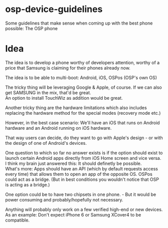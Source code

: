 # osp-device-guidelines
Some guidelines that make sense when coming up with the best phone possible: The OSP phone

# Idea
The idea is to develop a phone worthy of developers attention, worthy of a price that Samsung is claiming for their phones already now.

The idea is to be able to multi-boot: Android, iOS, OSPos (OSP's own OS)

The tricky thing will be leveraging Google & Apple, of course. If we can also get SAMSUNG in the mix, that'd be great.<br>An option to install TouchWiz as addition would be great.

Another tricky thing are the hardware limitations which also includes replacing the hardware method for the special modes (recovery mode etc.)

However, in the best case scenario: We'll have an iOS that runs on Android hardware and an Android running on iOS hardware.

That way users can decide, do they want to go with Apple's design - or with the design of one of Android's devices.

One question to which so far no answer exists is if the option should exist to launch certain Android apps directly from iOS Home screen and vice versa.<br>
I think my brain just answered this: It should definetly be possible.<br>What's more: Apps should have an API (which by default requests access every time) that allows them to open an app of the opposite OS. OSPos could act as a bridge. (But in best conditions you wouldn't notice that OSP is acting as a bridge.)

One option could be to have two chipsets in one phone. - But it would be power consuming and probably/hopefully not necessary.

Anything will probably only work on a few verified high-end or new devices.<br>
As an example: Don't expect iPhone 6 or Samsung XCover4 to be compatible.
